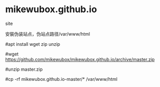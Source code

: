 # mikewubox.github.io
site

安裝伪装站点，伪站点路径/var/www/html

#apt install wget zip unzip

#wget https://github.com/mikewubox/mikewubox.github.io/archive/master.zip

#unzip master.zip

#cp -rf mikewubox.github.io-master/*  /var/www/html
